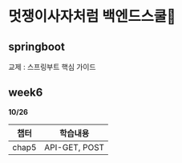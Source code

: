 # 멋쟁이사자처럼 백엔드스쿨🦁

## springboot
교제 : 스프링부트 핵심 가이드

## week6
**10/26**

|챕터|학습내용|
|----|----|
|chap5|API-GET, POST|